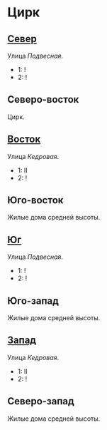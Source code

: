 # Цирк

## [Север](./585060.md)

Улица *Подвесная*.

* 1:    !
* 2:    !

## Северо-восток

Цирк.

## [Восток](./590070.md)

Улица *Кедровая*.

* 1:    II
* 2:    !

## Юго-восток

Жилые дома средней высоты.

## [Юг](./585080.md)

Улица *Подвесная*.

* 1:    !
* 2:    !

## Юго-запад

Жилые дома средней высоты.

## [Запад](./580070.md)

Улица *Кедровая*.

* 1:    II
* 2:    !

## Северо-запад

Жилые дома средней высоты.
